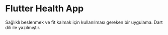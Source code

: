 # Flutter Health App

Sağlıklı beslenmek ve fit kalmak için kullanılması gereken bir uygulama.
Dart dili ile yazılmıştır.
